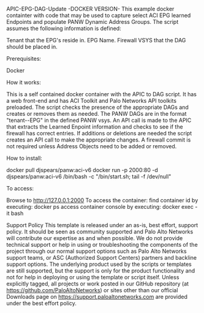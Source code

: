APIC-EPG-DAG-Update -DOCKER VERSION-
This example docker containter with code that may be used to capture select ACI EPG learned Endpoints and populate PANW Dynamic Address Groups. The script assumes the following information is defined:

Tenant that the EPG's reside in.
EPG Name.
Firewall VSYS that the DAG should be placed in.

Prerequisites:

Docker 

How it works:

This is a self contained docker container with the APIC to DAG script. It has a web front-end and has ACI Toolkit and Palo Networks API toolkits preloaded. The script checks the presence of the appropriate DAGs and creates or removes them as needed. The PANW DAGs are in the format "tenant--EPG" in the defined PANW vsys. An API call is made to the APIC that extracts the Learned Enpoint information and checks to see if the firewall has correct entries. If additions or deletions are needed the script creates an API call to make the appropriate changes. A firewall commit is not required unless Address Objects need to be added or removed.

How to install:

  docker pull djspears/panw:aci-v6
  docker run -p 2000:80 -d djspears/panw:aci-v6 /bin/bash -c "/bin/start.sh; tail -f /dev/null"

  To access:
  
  Browse to http://127.0.0.1:2000
  To access the container:
    find container id by executing:
      docker ps
    access container console by executing:
      docker exec -it <container id> bash
  
Support Policy
This template is released under an as-is, best effort, support policy. It should be seen as community supported and Palo Alto Networks will contribute our expertise as and when possible. We do not provide technical support or help in using or troubleshooting the components of the project through our normal support options such as Palo Alto Networks support teams, or ASC (Authorized Support Centers) partners and backline support options. The underlying product used by the scripts or templates are still supported, but the support is only for the product functionality and not for help in deploying or using the template or script itself. Unless explicitly tagged, all projects or work posted in our GitHub repository (at https://github.com/PaloAltoNetworks) or sites other than our official Downloads page on https://support.paloaltonetworks.com are provided under the best effort policy.
